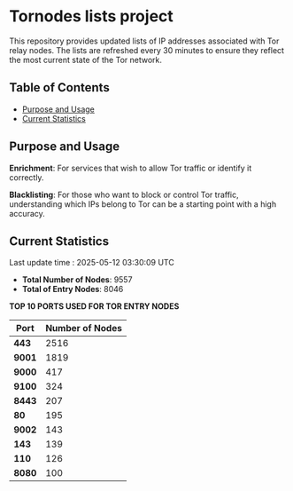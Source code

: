 # Tornodes lists project

This repository provides updated lists of IP addresses associated with Tor relay nodes. The lists are refreshed every 30 minutes to ensure they reflect the most current state of the Tor network.

## Table of Contents

- [Purpose and Usage](#purpose-and-usage)
- [Current Statistics](#current-statistics)


## Purpose and Usage

**Enrichment**: For services that wish to allow Tor traffic or identify it correctly.

**Blacklisting**: For those who want to block or control Tor traffic, understanding which IPs belong to Tor can be a starting point with a high accuracy.

## Current Statistics

Last update time : 2025-05-12 03:30:09 UTC

- **Total Number of Nodes**: 9557
- **Total of Entry Nodes**: 8046

**TOP 10 PORTS USED FOR TOR ENTRY NODES**

| **Port** | **Number of Nodes** |
|------|-----------------|
| **443**   | 2516  |
| **9001**   | 1819  |
| **9000**   | 417  |
| **9100**   | 324  |
| **8443**   | 207  |
| **80**   | 195  |
| **9002**   | 143  |
| **143**   | 139  |
| **110**   | 126  |
| **8080**   | 100  |

